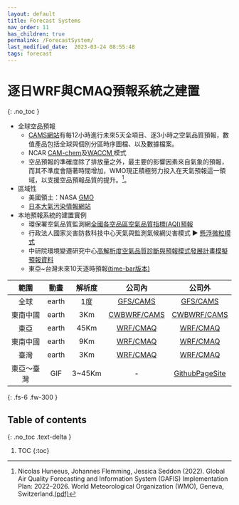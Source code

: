 ```yaml
---
layout: default
title: Forecast Systems
nav_order: 11
has_children: true
permalink: /ForecastSystem/
last_modified_date:  2023-03-24 08:55:48
tags: forecast
---
```


# 逐日WRF與CMAQ預報系統之建置
{: .no_toc }

- 全球空品預報
  - [CAMS網站][1]有每12小時進行未來5天全項目、逐3小時之空氣品質預報，數值產品包括全球與個別分區時序圖檔、以及數據檔案。
  - NCAR [CAM-chem][CAM-chem]及[WACCM ][WACCM]模式
  - 空品預報的準確度除了排放量之外，最主要的影響因素來自氣象的預報，而其不準度會隨著時間增加，WMO現正積極努力投入在天氣預報這一領域，以支援空品預報品質的提升。[^1]。
- 區域性
  - 美國領土：NASA [GMO][2]
  - [日本大氣污染情報網站](https://pm25.jp/)
- 本地預報系統的建置實例
  - 環保署空氣品質監測網[全國各空品區空氣品質指標(AQI)預報][3]
  - 行政法人國家災害防救科技中心天氣與監測氣候網災害模式 ► [懸浮微粒模式][4]
  - 中研院環境變遷研究中心[高解析度空氣品質診斷與預報模式發展計畫模擬預報資料][5]
  - 東亞~台灣未來10天逐時預報[(time-bar版本)][6]

範圍|動畫|解析度|公司內|公司外
:-:|:-:|:-:|:-:|:-:
全球|earth|1度|[GFS/CAMS](http://200.200.31.47:8080)|[GFS/CAMS](http://125.229.149.182:8080)
東南中國|earth|3Km|[CWBWRF/CAMS](http://200.200.31.47:8083)|[CWBWRF/CAMS](http://125.229.149.182:8083)
東亞|earth|45Km|[WRF/CMAQ](http://200.200.31.47:8084)|[WRF/CMAQ](http://125.229.149.182:8084)
東南中國|earth|9Km|[WRF/CMAQ](http://200.200.31.47:8085)|[WRF/CMAQ](http://125.229.149.182:8085)
臺灣|earth|3Km|[WRF/CMAQ](http://200.200.31.47:8086)|[WRF/CMAQ](http://125.229.149.182:8086)
東亞～臺灣|GIF|3~45Km|-|[GithubPageSite](https://sinotec2.github.io/cmaq_forecast/)

{: .fs-6 .fw-300 }

## Table of contents
{: .no_toc .text-delta }

1. TOC
{:toc}


[^1]: Nicolas Huneeus, Johannes Flemming, Jessica Seddon (2022). Global Air Quality Forecasting and Information System (GAFIS) Implementation Plan: 2022–2026. World Meteorological Organization (WMO), Geneva, Switzerland.[(pdf)](https://library.wmo.int/doc_num.php?explnum_id=11358)


[1]: https://atmosphere.copernicus.eu/charts/packages/cams/?facets=%7B%22Family%22%3A%5B%22Reactive%20gases%22%5D%7D "Global forecast plots"
[2]: https://gmao.gsfc.nasa.gov/ "The Global Modeling and Assimilation Office, Goddard Space Flight Center, NASA"
[3]: https://airtw.epa.gov.tw/CHT/Forecast/Forecast_3days.aspx "全國各空品區空氣品質指標(AQI)預報"
[4]: https://watch.ncdr.nat.gov.tw/watch_cmaq "「CMAQ空污模式」及「排放源」是與 國立中央大學 大氣科學系 多維空氣品質模擬實驗室鄭芳怡教授合作落實"
[5]: https://ci.taiwan.gov.tw/dsp/Views/dataset/forecast_air.aspx "中研院環境變遷研究中心高解析度空氣品質診斷與預報模式發展計畫模擬預報資料"
[6]: http://125.229.149.182/time-bar "中國東南沿海地區未來10天CMAQ空品預報"
[CAM-chem]: <https://wiki.ucar.edu/display/camchem/Home> "The Community Atmosphere Model with Chemistry (CAM-chem) is a component of the NCAR Community Earth System Model (CESM) and is used for simulations of global tropospheric and stratospheric atmospheric composition."
[WACCM]: <https://www2.acom.ucar.edu/gcm/waccm> "The Whole Atmosphere Community Climate Model (WACCM) is a comprehensive numerical model, spanning the range of altitude from the Earth's surface to the thermosphere"
